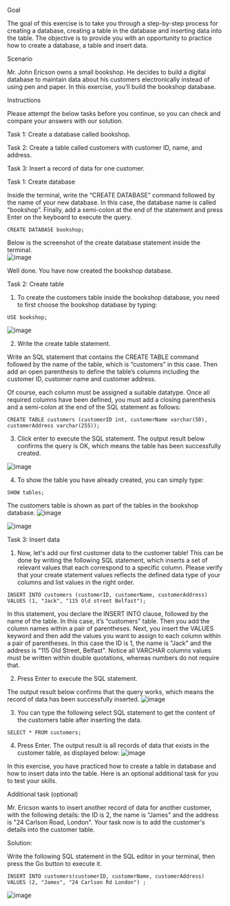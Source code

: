 Goal

The goal of this exercise is to take you through a step-by-step process for creating a database, creating a table in the database and inserting data into the table. The objective is to provide you with an opportunity to practice how to create a database, a table and insert data. 

Scenario

Mr. John Ericson owns a small bookshop. He decides to build a digital database to maintain data about his customers electronically instead of using pen and paper. In this exercise, you’ll build the bookshop database.

Instructions

Please attempt the below tasks before you continue, so you can check and compare your answers with our solution.

Task 1: Create a database called bookshop. 

Task 2: Create a table called customers with customer ID, name, and address.  

Task 3: Insert a record of data for one customer. 

  

Task 1: Create database

Inside the terminal, write the “CREATE DATABASE” command followed by the name of your new database. In this case, the database name is called “bookshop”. Finally, add a semi-colon at the end of the statement and press Enter on the keyboard to execute the query. 
```
CREATE DATABASE bookshop;
```
Below is the screenshot of the create database statement inside the terminal.  
![image](https://github.com/janaom/Meta-Database-Engineer-Professional-Certificate/assets/83917694/de07c94d-e4d0-44f6-971c-204559bc2b14)



Well done. You have now created the bookshop database.


Task 2: Create table

1. To create the customers table inside the bookshop database, you need to first choose the bookshop database by typing:
```
USE bookshop; 
```
![image](https://github.com/janaom/Meta-Database-Engineer-Professional-Certificate/assets/83917694/defd24ec-1045-402c-804c-d775e5d3217d)


2. Write the create table statement.

Write an SQL statement that contains the CREATE TABLE command followed by the name of the table, which is “customers” in this case. Then add an open parenthesis to define the table’s columns including the customer ID, customer name and customer address.

Of course, each column must be assigned a suitable datatype. Once all required columns have been defined, you must add a closing parenthesis and a semi-colon at the end of the SQL statement as follows:
```
CREATE TABLE customers (customerID int, customerName varchar(50), customerAddress varchar(255));
```
3. Click enter to execute the SQL statement. The output result below confirms the query is OK, which means the table has been successfully created.

![image](https://github.com/janaom/Meta-Database-Engineer-Professional-Certificate/assets/83917694/712765ce-b60f-4441-adfc-3a58a22ae523)



4. To show the table you have already created, you can simply type:
```
SHOW tables;
```
The customers table is shown as part of the tables in the bookshop database.
![image](https://github.com/janaom/Meta-Database-Engineer-Professional-Certificate/assets/83917694/c5bf6020-d965-4904-b853-f68ab45a00fe)


![image](https://github.com/janaom/Meta-Database-Engineer-Professional-Certificate/assets/83917694/a81fce79-3e5c-45ab-84e9-dbac6a8e77f7)



Task 3: Insert data

1. Now, let's add our first customer data to the customer table! This can be done by writing the following SQL statement, which inserts a set of relevant values that each correspond to a specific column. Please verify that your create statement values reflects the defined data type of your columns and list values in the right order.
```
INSERT INTO customers (customerID, customerName, customerAddress) VALUES (1, "Jack", "115 Old street Belfast");
```
In this statement, you declare the INSERT INTO clause, followed by the name of the table. In this case, it’s “customers”  table. Then you add the column names within a pair of parentheses. Next, you insert the VALUES keyword and then add the values you want to assign to each column within a pair of parentheses. In this case the ID is 1, the name is "Jack" and the address is "115 Old Street, Belfast". Notice all VARCHAR columns values must be written within double quotations, whereas numbers do not require that.

2. Press Enter to execute the SQL statement. 

The output result below confirms that the query works, which means the record of data has been successfully inserted.
![image](https://github.com/janaom/Meta-Database-Engineer-Professional-Certificate/assets/83917694/c7c48528-f918-4f41-a6bf-8b1aad1616b8)



3. You can type the following select SQL statement to get the content of the customers table after inserting the data.
```
SELECT * FROM customers;
```
4. Press Enter. The output result is all records of data that exists in the customer table, as displayed below:
![image](https://github.com/janaom/Meta-Database-Engineer-Professional-Certificate/assets/83917694/7144b28a-c924-47b6-a730-9cc42e12c7df)


In this exercise, you have practiced how to create a table in database and how to insert data into the table. Here is an optional additional task for you to test your skills.


Additional task (optional)

Mr. Ericson wants to insert another record of data for another customer, with the following details: the ID is 2, the name is "James" and the address is "24 Carlson Road, London". Your task now is to add the customer's details into the customer table.

Solution:

Write the following SQL statement in the SQL editor in your terminal, then press the Go button to execute it.
```
INSERT INTO customers(customerID, customerName, customerAddress) VALUES (2, "James", "24 Carlson Rd London") ;
```
![image](https://github.com/janaom/Meta-Database-Engineer-Professional-Certificate/assets/83917694/ad2d93bf-5fbe-4d5c-9393-519e45a2d238)

